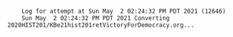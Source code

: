        Log for attempt at Sun May  2 02:24:32 PM PDT 2021 (12646)
        Sun May  2 02:24:32 PM PDT 2021 Converting 2020HIST201/KBe21hist201retVictoryForDemocracy.org...
